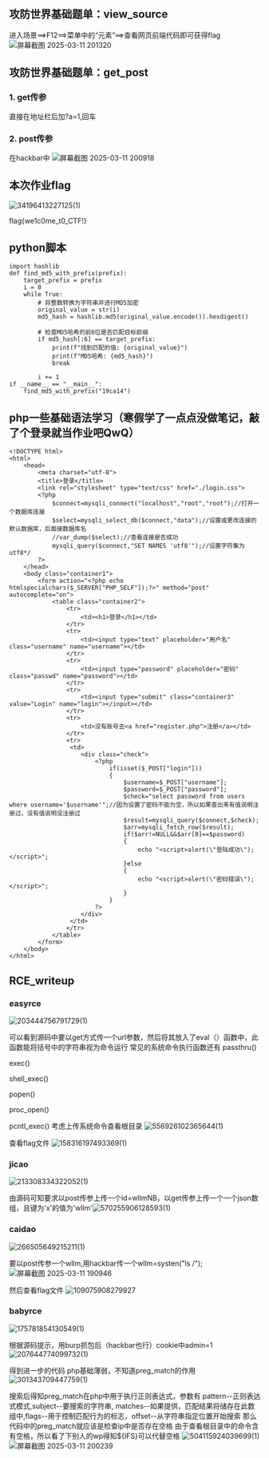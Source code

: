 ## 攻防世界基础题单：view_source
进入场景==>F12==>菜单中的“元素”==>查看网页前端代码即可获得flag
![屏幕截图 2025-03-11 201320](https://github.com/user-attachments/assets/3b4bb7ee-33c3-4b87-9744-eca484ea3faf)

## 攻防世界基础题单：get_post
### 1. get传参
   直接在地址栏后加?a=1,回车
### 2. post传参

   在hackbar中
   ![屏幕截图 2025-03-11 200918](https://github.com/user-attachments/assets/a1881b63-6443-406a-945a-9a949a867f62)


## 本次作业flag 
![34196413227125(1)](https://github.com/user-attachments/assets/5e5e4630-6c7d-4474-9d21-be66c4004c33)

flag{we1c0me_t0_CTF!}
## python脚本
```
import hashlib
def find_md5_with_prefix(prefix):
    target_prefix = prefix
    i = 0
    while True:
        # 将整数转换为字符串并进行MD5加密
        original_value = str(i)
        md5_hash = hashlib.md5(original_value.encode()).hexdigest()

        # 检查MD5哈希的前6位是否匹配目标前缀
        if md5_hash[:6] == target_prefix:
            print(f"找到匹配的值: {original_value}")
            print(f"MD5哈希: {md5_hash}")
            break

        i += 1
if __name__ == "__main__":
    find_md5_with_prefix("19ca14")
```

## php一些基础语法学习（寒假学了一点点没做笔记，敲了个登录就当作业吧QwQ）
```
<!DOCTYPE html>
<html>
	<head>
		<meta charset="utf-8">
		<title>登录</title>
		<link rel="stylesheet" type="text/css" href="./login.css">
		<?php
			$connect=mysqli_connect("localhost","root","root");//打开一个数据库连接
			$select=mysqli_select_db($connect,"data");//设置或更改连接的默认数据库，后面接数据库名
			//var_dump($select);//查看连接是否成功
			mysqli_query($connect,"SET NAMES 'utf8'");//设置字符集为utf8*/
		?>
	</head>
	<body class="container1">
		<form action="<?php echo htmlspecialchars($_SERVER["PHP_SELF"]);?>" method="post" autocomplete="on">
			<table class="container2">
				<tr>
					<td><h1>登录</h1></td>
				</tr>
				<tr>
					<td><input type="text" placeholder="用户名" class="username" name="username"></td>	
				</tr>
				<tr>
					<td><input type="password" placeholder="密码" class="passwd" name="password"></td>	
				</tr>
				<tr>
					<td><input type="submit" class="container3" value="Login" name="login"></input></td>
				</tr>
				<tr>
					<td>没有账号去<a href="register.php">注册</a></td>
				</tr>
				<tr>
				 <td>
					<div class="check">
						<?php
							if(isset($_POST["login"]))
							{
								$username=$_POST["username"];
								$password=$_POST["password"];
								$check="select password from users where username='$username'";//因为设置了密码不能为空，所以如果查出来有值说明注册过，没有值说明没注册过
								$result=mysqli_query($connect,$check);
								$arr=mysqli_fetch_row($result);
								if($arr!=NULL&&$arr[0]==$password)
								{
									echo "<script>alert(\"登陆成功\");</script>";
								}else
								{
									echo "<script>alert(\"密码错误\");</script>";
								}
							}
						?>
					</div>
				 </td>	
				</tr>
			</table>
		</form>
	</body>
</html>
```

## RCE_writeup
### easyrce
![203444756791729(1)](https://github.com/user-attachments/assets/2e596578-09c2-40ee-8404-64b7aacaa53a)

可以看到源码中要以get方式传一个url参数，然后将其放入了eval（）函数中，此函数能将括号中的字符串视为命令运行
常见的系统命令执行函数还有
passthru()

exec()

shell_exec()

popen()

proc_open()

pcntl_exec()
考虑上传系统命令查看根目录
![556926102365644(1)](https://github.com/user-attachments/assets/434ae80c-ccf2-4edd-aee4-7dea8e3f2a50)


查看flag文件
![158316197493369(1)](https://github.com/user-attachments/assets/cbf1a5c5-1fbb-45b2-a15c-a0beae1ec11f)


### jicao
![213308334322052(1)](https://github.com/user-attachments/assets/f0c8b393-41c6-4e6d-ac09-d509f00cc781)

由源码可知要求以post传参上传一个id=wllmNB，以get传参上传一个一个json数组，且键为'x'的值为'wllm'![570255906128593(1)](https://github.com/user-attachments/assets/c71e250f-fd0b-41cb-a627-9a06bbef3a31)

### caidao
![266505649215211(1)](https://github.com/user-attachments/assets/c1174847-d79c-4da1-95ac-8e5058b773db)

要以post传参一个wllm,用hackbar传一个wllm=systen("ls /");![屏幕截图 2025-03-11 190946](https://github.com/user-attachments/assets/b8ccf856-4efb-4953-aa51-feb79e22e8ae)

然后查看flag文件
![109075908279927](https://github.com/user-attachments/assets/fd7838ee-430a-41ad-87ae-6e3b15861c28)

### babyrce
![175781854130549(1)](https://github.com/user-attachments/assets/d268f2cd-79d9-477f-b27e-d46e085ab1c2)

根据源码提示，用burp抓包后（hackbar也行）cookie中admin=1
![207644774099732(1)](https://github.com/user-attachments/assets/80148cc4-9747-4c48-98f1-212082f9f308)

得到进一步的代码
php基础薄弱，不知道preg_match的作用
![301343709447759(1)](https://github.com/user-attachments/assets/94e2356e-1940-40a0-be62-332c9896a05c)


搜索后得知preg_match在php中用于执行正则表达式，参数有 pattern--正则表达式模式,subject--要搜索的字符串, matches--如果提供，匹配结果将储存在此数组中,flags--用于控制匹配行为的标志，offset--从字符串指定位置开始搜索
那么代码中的preg_match就应该是检查ip中是否存在空格
由于查看根目录中的命令含有空格，所以看了下别人的wp得知${IFS}可以代替空格
![504115924039699(1)](https://github.com/user-attachments/assets/ebb919fd-87c5-46d1-9bc4-d68206f250b6)
![屏幕截图 2025-03-11 200239](https://github.com/user-attachments/assets/9f55b255-6685-45c6-96f7-643c0809654c)




